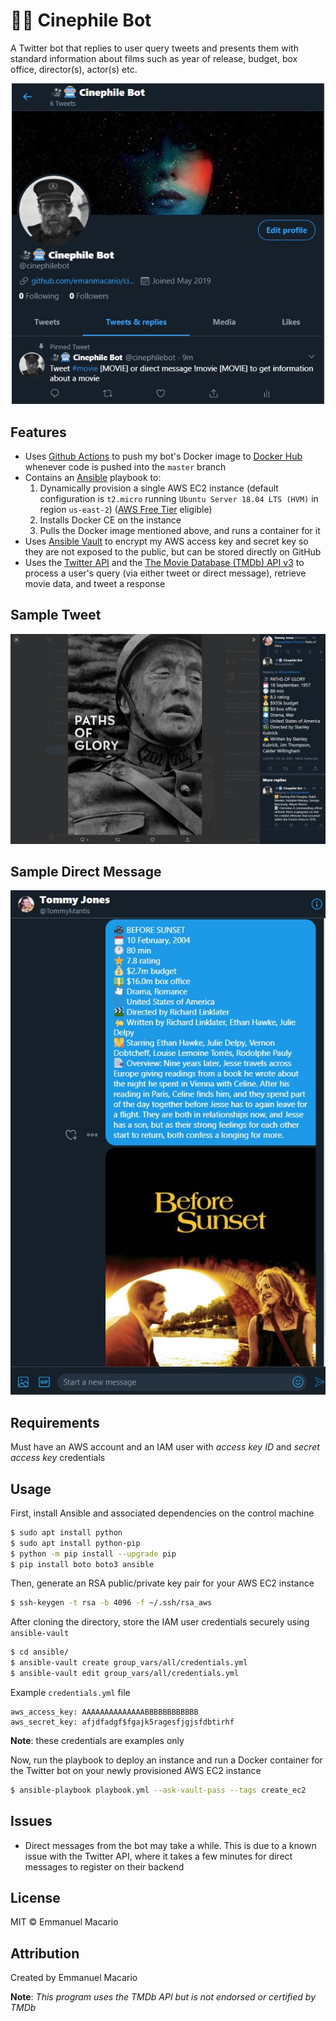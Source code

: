 # 🎥🤖 Cinephile Bot
A Twitter bot that replies to user query tweets and presents them with standard information about films
such as year of release, budget, box office, director(s), actor(s) etc.

<div style="text-align: center">
<img src="./assets/cinephile_bot.JPG" width="500" height="auto" alt="Paths of Glory Tweet">
</div>





## Features
* Uses [Github Actions](https://github.com/features/actions) to push my bot's Docker image to [Docker Hub](https://hub.docker.com/) whenever code is pushed into the `master` branch
* Contains an [Ansible](https://www.ansible.com/) playbook to:
    1. Dynamically provision a single AWS EC2 instance (default configuration is `t2.micro` running `Ubuntu Server 18.04 LTS (HVM)` in region `us-east-2`) ([AWS Free Tier](https://aws.amazon.com/free/) eligible)
    2. Installs Docker CE on the instance
    3. Pulls the Docker image mentioned above, and runs a container for it
* Uses [Ansible Vault](https://docs.ansible.com/ansible/latest/user_guide/vault.html) to encrypt my AWS access key and secret key so they are not exposed to the public, but can be stored directly on GitHub
* Uses the [Twitter API](https://developer.twitter.com/en/docs/twitter-api) and the [The Movie Database (TMDb) API v3](https://developers.themoviedb.org/3) to process a user's query (via either tweet or direct message), retrieve movie data, and tweet a response

## Sample Tweet

<div style="text-align: center;">
    <img src="./assets/paths_of_glory.JPG" width="800" height="auto" alt="Paths of Glory Tweet">
</div>

## Sample Direct Message
<div style="text-align: center;">
    <img src="./assets/before_sunset_direct_message.JPG" alt="Paths of Glory Tweet">
</div>

## Requirements
Must have an AWS account and an IAM user with *access key ID* and *secret access key* credentials

## Usage
First, install Ansible and associated dependencies on the control machine
```bash
$ sudo apt install python
$ sudo apt install python-pip
$ python -m pip install --upgrade pip
$ pip install boto boto3 ansible
```

Then, generate an RSA public/private key pair for your AWS EC2 instance
```bash
$ ssh-keygen -t rsa -b 4096 -f ~/.ssh/rsa_aws
```

After cloning the directory, store the IAM user credentials securely using ```ansible-vault```
```bash
$ cd ansible/
$ ansible-vault create group_vars/all/credentials.yml
$ ansible-vault edit group_vars/all/credentials.yml
```
Example ```credentials.yml``` file 
```
aws_access_key: AAAAAAAAAAAAAABBBBBBBBBBBB
aws_secret_key: afjdfadgf$fgajk5ragesfjgjsfdbtirhf
```
**Note**: these credentials are examples only


Now, run the playbook to deploy an instance and run a Docker container for the Twitter
bot on your newly provisioned AWS EC2 instance
```bash
$ ansible-playbook playbook.yml --ask-vault-pass --tags create_ec2
```

## Issues
* Direct messages from the bot may take a while. This is due to a known issue with the Twitter API, where it takes a few minutes for direct messages to register on their backend

## License
MIT © Emmanuel Macario

## Attribution
Created by Emmanuel Macario

**Note**: *This program uses the TMDb API but is not endorsed or certified by TMDb*